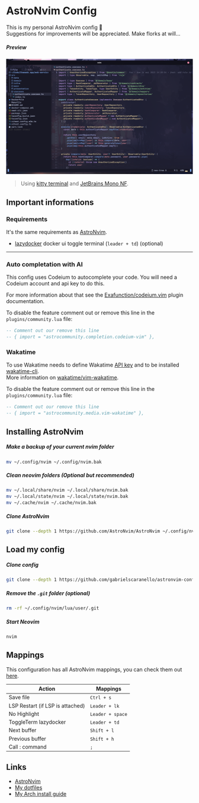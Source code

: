 # AstroNvim Config

This is my personal AstroNvim config 🫣  
Suggestions for improvements will be appreciated. Make florks at will...

##### Preview

![](./assets/preview.png)

> Using [kitty terminal](https://sw.kovidgoyal.net/kitty/) and [JetBrains Mono NF](https://github.com/ryanoasis/nerd-fonts/tree/master/patched-fonts/JetBrainsMono/Ligatures).

## Important informations

### Requirements

It's the same requirements as [AstroNvim](https://astronvim.com/#-requirements).

- [lazydocker](https://github.com/jesseduffield/lazydocker) docker ui toggle terminal (`leader + td`) (optional)

---

### Auto completation with AI

This config uses Codeium to autocomplete your code. You will need a Codeium account and api key to do this.

For more information about that see the [Exafunction/codeium.vim](https://github.com/Exafunction/codeium.vim) plugin documentation.

To disable the feature comment out or remove this line in the `plugins/community.lua` file:

```lua
-- Comment out our remove this line
-- { import = "astrocommunity.completion.codeium-vim" },
```

### Wakatime

To use Wakatime needs to define Wakatime [API key](https://wakatime.com/settings#apikey) and to be installed [wakatime-cli](https://github.com/wakatime/wakatime-cli).  
More information on [wakatime/vim-wakatime](https://github.com/wakatime/vim-wakatime).

To disable the feature comment out or remove this line in the `plugins/community.lua` file:

```lua
-- Comment out our remove this line
-- { import = "astrocommunity.media.vim-wakatime" },
```

## Installing AstroNvim

##### Make a backup of your current nvim folder

```bash
mv ~/.config/nvim ~/.config/nvim.bak
```

##### Clean neovim folders (Optional but recommended)

```bash
mv ~/.local/share/nvim ~/.local/share/nvim.bak
mv ~/.local/state/nvim ~/.local/state/nvim.bak
mv ~/.cache/nvim ~/.cache/nvim.bak
```

##### Clone AstroNvim

```bash
git clone --depth 1 https://github.com/AstroNvim/AstroNvim ~/.config/nvim
```

## Load my config

##### Clone config

```bash
git clone --depth 1 https://github.com/gabrielscaranello/astronvim-config ~/.config/nvim/lua/user
```

##### Remove the `.git` folder (optional)

```bash
rm -rf ~/.config/nvim/lua/user/.git
```

##### Start Neovim

```bash
nvim
```

## Mappings

This configuration has all AstroNvim mappings, you can check them out [here](https://astronvim.com/Basic%20Usage/mappings).

| Action                           | Mappings         |
| -------------------------------- | ---------------- |
| Save file                        | `Ctrl + s`       |
| LSP Restart (if LSP is attached) | `Leader + lk`    |
| No Highlight                     | `Leader + space` |
| ToggleTerm lazydocker            | `Leader + td`    |
| Next buffer                      | `Shift + l`      |
| Previous buffer                  | `Shift + h`      |
| Call : command                   | `;`              |

## Links

- [AstroNvim](https://astronvim.com/)
- [My dotfiles](https://github.com/gabrielscaranello/dotfiles)
- [My Arch install guide](https://github.com/gabrielscaranello/arch)
